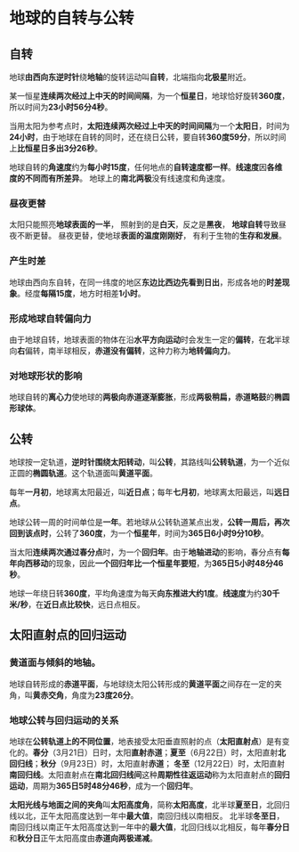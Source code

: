 # 地球的自转与公转

## 自转

地球**由西向东逆时针**绕**地轴**的旋转运动叫**自转**，北端指向**北极星**附近。

某一恒星**连续两次经过上中天的时间间隔**，为一个**恒星日**，地球恰好旋转**360度**，所以时间为**23小时56分4秒**。

当用太阳为参考点时，**太阳连续两次经过上中天的时间间隔**为一个**太阳日**，时间为**24小时**，由于地球在自转的同时，还在绕日公转，要自转**360度59分**，所以时间上**比恒星日多出3分26秒**。

地球自转的**角速度**约为**每小时15度**，任何地点的**自转速度都一样**。**线速度**因**各维度的不同而有所差异**。 地球上的**南北两极**没有线速度和角速度。

### 昼夜更替

太阳只能照亮**地球表面的一半**， 照射到的是**白天**，反之是**黑夜**， **地球自转**导致昼夜不断更替。 昼夜更替，使地球**表面的温度刚刚好**， 有利于生物的**生存和发展**。

### 产生时差

地球由西向东自转，在同一纬度的地区**东边比西边先看到日出**，形成各地的**时差现象**。经度**每隔15度**，地方时相差**1小时**。

### 形成地球自转偏向力

由于地球自转，地球表面的物体在沿**水平方向运动**时会发生一定的**偏转**，在**北**半球向**右**偏转，南半球相反，**赤道没有偏转**，这种力称为**地转偏向力**。

### 对地球形状的影响

地球自转的**离心力**使地球的**两极向赤道逐渐膨胀**，形成**两极稍扁，赤道略鼓**的**椭圆形球体**。

## 公转

地球按一定轨道，**逆时针围绕太阳转动**，叫**公转**，其路线叫**公转轨道**，为一个近似正圆的**椭圆轨道**。这个轨道面叫**黄道平面**。

每年**一月初**，地球离太阳最近，叫**近日点**；每年**七月初**，地球离太阳最远，叫**远日点**。

地球公转一周的时间单位是**一年**。若地球从公转轨道某点出发，**公转一周后，再次回到该点时**，公转了**360度**，为一个**恒星年**，时间为**365日6小时9分10秒**。

当太阳**连续两次通过春分点**时，为一个**回归年**。由于**地轴进动**的影响，春分点有**每年向西移动**的现象，因此**一个回归年比一个恒星年要短**，为**365日5小时48分46秒**。

地球一年绕日转**360度**，平均角速度为每天**向东推进大约1度**。**线速度**为约**30千米/秒**，在**近日点比较快**，远日点相反。

## 太阳直射点的回归运动

### 黄道面与倾斜的地轴。

地球自转形成的**赤道平面**，与地球绕太阳公转形成的**黄道平面**之间存在一定的夹角，叫**黄赤交角**，角度为**23度26分**。

### 地球公转与回归运动的关系

地球在**公转轨道上的不同位置**，地表接受太阳垂直照射的点（**太阳直射点**）是有变化的。**春分**（3月21日）日时，太阳**直射赤道**；**夏至**（6月22日）时，太阳直射**北回归线**；**秋分**（9月23日）时，太阳直射**赤道**； **冬至**（12月22日）时，太阳直射**南回归线**。太阳直射点在**南北回归线间**这种**周期性往返运动**称为太阳直射点的**回归运动**，周期为**365日5时48分46秒**，成为一个**回归年**。

**太阳光线与地面之间的夹角**叫**太阳高度角**，简称**太阳高度**，北半球**夏至日**，北回归线以北，正午太阳高度达到一年中**最大值**，南回归线以南相反。 北半球**冬至日**，南回归线以南正午太阳高度达到一年中的**最大值**，北回归线以北相反，每年**春分日**和**秋分日**正午太阳高度由**赤道向两极递减**。